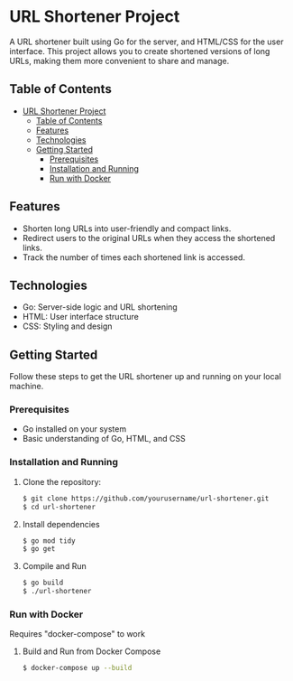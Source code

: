 # URL Shortener Project

A URL shortener built using Go for the server, and HTML/CSS for the user interface. This project allows you to create shortened versions of long URLs, making them more convenient to share and manage.

<!-- ![Screenshot](screenshot.png) -->

## Table of Contents

- [URL Shortener Project](#url-shortener-project)
  - [Table of Contents](#table-of-contents)
  - [Features](#features)
  - [Technologies](#technologies)
  - [Getting Started](#getting-started)
    - [Prerequisites](#prerequisites)
    - [Installation and Running](#installation-and-running)
    - [Run with Docker](#run-with-docker)

## Features

- Shorten long URLs into user-friendly and compact links.
- Redirect users to the original URLs when they access the shortened links.
- Track the number of times each shortened link is accessed.

## Technologies

- Go: Server-side logic and URL shortening
- HTML: User interface structure
- CSS: Styling and design

## Getting Started

Follow these steps to get the URL shortener up and running on your local machine.

### Prerequisites

- Go installed on your system
- Basic understanding of Go, HTML, and CSS

### Installation and Running

1. Clone the repository:

   ```bash
   $ git clone https://github.com/yourusername/url-shortener.git
   $ cd url-shortener
   ```
   
2. Install dependencies
   
   ```bash
   $ go mod tidy
   $ go get
   ```

3. Compile and Run

    ```bash
    $ go build
    $ ./url-shortener
    ```

### Run with Docker

Requires "docker-compose" to work

1. Build and Run from Docker Compose
   ```bash
   $ docker-compose up --build
   ```